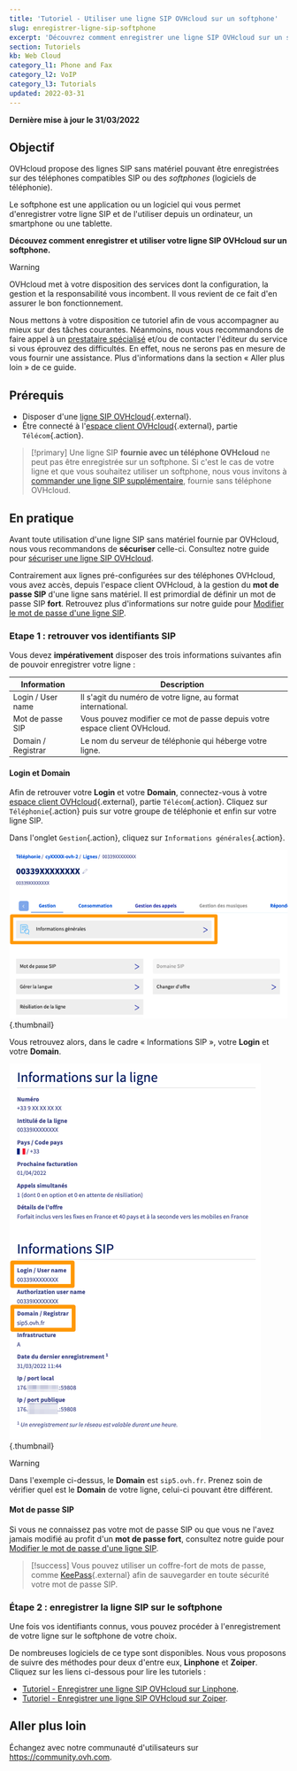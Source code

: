 ```yaml
---
title: 'Tutoriel - Utiliser une ligne SIP OVHcloud sur un softphone'
slug: enregistrer-ligne-sip-softphone
excerpt: 'Découvrez comment enregistrer une ligne SIP OVHcloud sur un softphone tel que Linphone ou Zoiper'
section: Tutoriels
kb: Web Cloud
category_l1: Phone and Fax
category_l2: VoIP
category_l3: Tutorials
updated: 2022-03-31
---
```


**Dernière mise à jour le 31/03/2022**

## Objectif

OVHcloud propose des lignes SIP sans matériel pouvant être enregistrées sur des téléphones compatibles SIP ou des *softphones* (logiciels de téléphonie).

Le softphone est une application ou un logiciel qui vous permet d'enregistrer votre ligne SIP et de l'utiliser depuis un ordinateur, un smartphone ou une tablette.

**Découvez comment enregistrer et utiliser votre ligne SIP OVHcloud sur un softphone.**

> [!warning]
>
> OVHcloud met à votre disposition des services dont la configuration, la gestion et la responsabilité vous incombent. Il vous revient de ce fait d'en assurer le bon fonctionnement.
> 
> Nous mettons à votre disposition ce tutoriel afin de vous accompagner au mieux sur des tâches courantes. Néanmoins, nous vous recommandons de faire appel à un [prestataire spécialisé](https://partner.ovhcloud.com/fr/) et/ou de contacter l'éditeur du service si vous éprouvez des difficultés. En effet, nous ne serons pas en mesure de vous fournir une assistance. Plus d'informations dans la section « Aller plus loin » de ce guide.
>

## Prérequis

- Disposer d'une [ligne SIP OVHcloud](https://www.ovhtelecom.fr/telephonie/voip/){.external}.
- Être connecté à l'[espace client OVHcloud](https://www.ovh.com/auth/?action=gotomanager&from=https://www.ovh.com/fr/&ovhSubsidiary=fr){.external}, partie `Télécom`{.action}.

> [!primary]
> Une ligne SIP **fournie avec un téléphone OVHcloud** ne peut pas être enregistrée sur un softphone. Si c'est le cas de votre ligne et que vous souhaitez utiliser un softphone, nous vous invitons à [commander une ligne SIP supplémentaire](https://www.ovhtelecom.fr/telephonie/voip/), fournie sans téléphone OVHcloud.
>

## En pratique

Avant toute utilisation d'une ligne SIP sans matériel fournie par OVHcloud, nous vous recommandons de **sécuriser** celle-ci. Consultez notre guide pour [sécuriser une ligne SIP OVHcloud](https://docs.ovh.com/fr/voip/securiser-ligne-sip/).

Contrairement aux lignes pré-configurées sur des téléphones OVHcloud, vous avez accès, depuis l'espace client OVHcloud, à la gestion du **mot de passe SIP** d'une ligne sans matériel. Il est primordial de définir un mot de passe SIP **fort**. Retrouvez plus d'informations sur notre guide pour [Modifier le mot de passe d'une ligne SIP](https://docs.ovh.com/fr/voip/modifier-mot-de-passe-ligne-sip/).

### Etape 1 : retrouver vos identifiants SIP

Vous devez **impérativement** disposer des trois informations suivantes afin de pouvoir enregistrer votre ligne :

|Information|Description|
|---|---|
| Login / User name | Il s'agit du numéro de votre ligne, au format international.|
| Mot de passe SIP | Vous pouvez modifier ce mot de passe depuis votre espace client OVHcloud.|
| Domain / Registrar | Le nom du serveur de téléphonie qui héberge votre ligne.|

#### Login et Domain

Afin de retrouver votre **Login** et votre **Domain**, connectez-vous à votre [espace client OVHcloud](https://www.ovh.com/auth/?action=gotomanager&from=https://www.ovh.com/fr/&ovhSubsidiary=fr){.external}, partie `Télécom`{.action}. Cliquez sur `Téléphonie`{.action} puis sur votre groupe de téléphonie et enfin sur votre ligne SIP.

Dans l'onglet `Gestion`{.action}, cliquez sur `Informations générales`{.action}.

![informations générales](images/general-information.png){.thumbnail}

Vous retrouvez alors, dans le cadre « Informations SIP », votre **Login** et votre **Domain**.

![username - domain](images/username-domain.png){.thumbnail}

> [!warning]
> Dans l'exemple ci-dessus, le **Domain** est `sip5.ovh.fr`. Prenez soin de vérifier quel est le **Domain** de votre ligne, celui-ci pouvant être différent.
>

#### Mot de passe SIP

Si vous ne connaissez pas votre mot de passe SIP ou que vous ne l'avez jamais modifié au profit d'un **mot de passe fort**, consultez notre guide pour [Modifier le mot de passe d'une ligne SIP](https://docs.ovh.com/fr/voip/modifier-mot-de-passe-ligne-sip/).

> [!success]
> Vous pouvez utiliser un coffre-fort de mots de passe, comme [KeePass](https://keepass.info/){.external} afin de sauvegarder en toute sécurité votre mot de passe SIP.

### Étape 2 : enregistrer la ligne SIP sur le softphone

Une fois vos identifiants connus, vous pouvez procéder à l'enregistrement de votre ligne sur le softphone de votre choix.

De nombreuses logiciels de ce type sont disponibles. Nous vous proposons de suivre des méthodes pour deux d'entre eux, **Linphone** et **Zoiper**.<br>
Cliquez sur les liens ci-dessous pour lire les tutoriels :

- [Tutoriel - Enregistrer une ligne SIP OVHcloud sur Linphone](../enregistrer-ligne-sip-linphone).
- [Tutoriel - Enregistrer une ligne SIP OVHcloud sur Zoiper](../enregistrer-ligne-sip-zoiper).

## Aller plus loin

Échangez avec notre communauté d'utilisateurs sur <https://community.ovh.com>.
